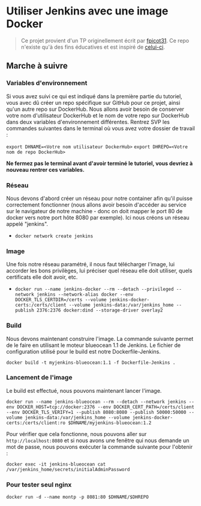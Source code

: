 # Utiliser Jenkins avec une image Docker

> Ce projet provient d'un TP originellement écrit par
[fpicot31](https://github.com/fpicot31). Ce repo n'existe qu'à des fins
éducatives et est inspiré de [celui-ci](https://github.com/fpicot31/Jenkins-docker).

## Marche à suivre

### Variables d'environnement

Si vous avez suivi ce qui est indiqué dans la première partie du tutoriel,
vous avec dû créer un repo spécifique sur GitHub pour ce projet, ainsi qu'un
autre repo sur DockerHub. Nous allons avoir besoin de conserver votre nom
d'utilisateur DockerHub et le nom de votre repo sur DockerHub dans deux
variables d'environnement différentes. Rentrez SVP les commandes suivantes
dans le terminal où vous avez votre dossier de travail :

`export DHNAME=<Votre nom utilisateur DockerHub>`
`export DHREPO=<Votre nom de repo DockerHub>`

**Ne fermez pas le terminal avant d'avoir terminé le tutoriel, vous devriez à
nouveau rentrer ces variables.**

### Réseau

Nous devons d'abord créer un réseau pour notre container afin qu'il puisse
correctement fonctionner (nous allons avoir besoin d'accéder au service sur
le navigateur de notre machine - donc on doit mapper le port 80 de docker
vers notre port hôte 8080 par exemple). Ici nous créons un réseau appelé
"jenkins".

- `docker network create jenkins`

### Image

Une fois notre réseau paramétré, il nous faut télécharger l'image, lui accorder
les bons privilèges, lui préciser quel réseau elle doit utiliser, quels
certificats elle doit avoir, etc.

- `docker run --name jenkins-docker --rm --detach --privileged --network jenkins --network-alias docker --env DOCKER_TLS_CERTDIR=/certs --volume jenkins-docker-certs:/certs/client --volume jenkins-data:/var/jenkins_home --publish 2376:2376 docker:dind --storage-driver overlay2`

### Build

Nous devons maintenant construire l'image. La commande suivante permet de
le faire en utilisant le moteur blueocean 1.1 de Jenkins. Le fichier de
configuration utilisé pour le build est notre Dockerfile-Jenkins.

`docker build -t myjenkins-blueocean:1.1 -f Dockerfile-Jenkins .`

### Lancement de l'image

Le build est effectué, nous pouvons maintenant lancer l'image.

`docker run --name jenkins-blueocean --rm --detach --network jenkins --env DOCKER_HOST=tcp://docker:2376 --env DOCKER_CERT_PATH=/certs/client --env DOCKER_TLS_VERIFY=1 --publish 8080:8080 --publish 50000:50000 --volume jenkins-data:/var/jenkins_home --volume jenkins-docker-certs:/certs/client:ro $DHNAME/myjenkins-blueocean:1.2` <!--Cette dernière ligne est peut être à changer pour une variable env-->


Pour vérifier que cela fonctionne, nous pouvons aller sur
`http://localhost:8080` et si nous avons une fenêtre qui nous demande un mot
de passe, nous pouvons exécuter la commande suivante pour l'obtenir :

`docker exec -it jenkins-blueocean cat /var/jenkins_home/secrets/initialAdminPassword`

### Pour tester seul nginx

`docker run -d --name montp -p 8081:80 $DHNAME/$DHREPO`

